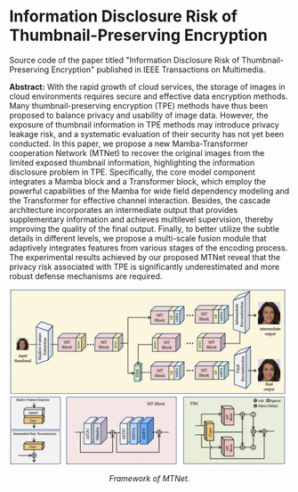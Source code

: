 # Information Disclosure Risk of Thumbnail-Preserving Encryption
Source code of the paper titled "Information Disclosure Risk of Thumbnail-Preserving Encryption" published in IEEE Transactions on Multimedia.

**Abstract:** With the rapid growth of cloud services, the storage of images in cloud environments requires secure and effective
data encryption methods. Many thumbnail-preserving encryption
(TPE) methods have thus been proposed to balance privacy and
usability of image data. However, the exposure of thumbnail
information in TPE methods may introduce privacy leakage risk,
and a systematic evaluation of their security has not yet been
conducted. In this paper, we propose a new Mamba-Transformer
cooperation Network (MTNet) to recover the original images
from the limited exposed thumbnail information, highlighting
the information disclosure problem in TPE. Specifically, the core
model component integrates a Mamba block and a Transformer
block, which employ the powerful capabilities of the Mamba
for wide field dependency modeling and the Transformer for
effective channel interaction. Besides, the cascade architecture
incorporates an intermediate output that provides supplementary information and achieves multilevel supervision, thereby
improving the quality of the final output. Finally, to better
utilize the subtle details in different levels, we propose a multi-scale fusion module that adaptively integrates features from
various stages of the encoding process. The experimental results
achieved by our proposed MTNet reveal that the privacy risk
associated with TPE is significantly underestimated and more
robust defense mechanisms are required.

<p align='center'>  
  <img src='https://github.com/HITLiXincodes/MTNet/blob/main/whole.png' width='870'/>
</p>
<p align='center'>  
  <em>Framework of MTNet.</em>
</p>
